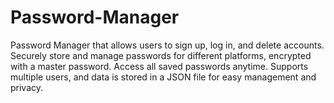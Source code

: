 # Password-Manager
Password Manager that allows users to sign up, log in, and delete accounts. Securely store and manage passwords for different platforms, encrypted with a master password. Access all saved passwords anytime. Supports multiple users, and data is stored in a JSON file for easy management and privacy.
